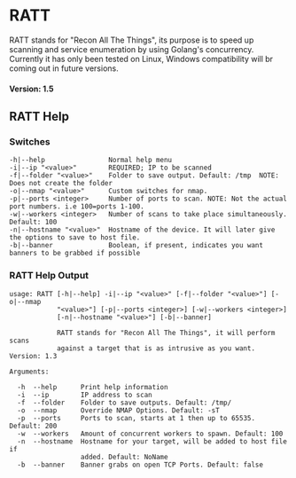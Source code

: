 # RATT

RATT stands for "Recon All The Things", its purpose is to speed up scanning and service enumeration by using Golang's concurrency.  Currently it has only been tested on Linux, Windows compatibility will br coming out in future versions.

#### Version: 1.5

## RATT Help

### Switches

```
-h|--help                Normal help menu
-i|--ip "<value>"        REQUIRED; IP to be scanned
-f|--folder "<value>"    Folder to save output. Default: /tmp  NOTE: Does not create the folder
-o|--nmap "<value>"      Custom switches for nmap.
-p|--ports <integer>     Number of ports to scan. NOTE: Not the actual port numbers. i.e 100=ports 1-100.
-w|--workers <integer>   Number of scans to take place simultaneously. Default: 100
-n|--hostname "<value>"  Hostname of the device. It will later give the options to save to host file.
-b|--banner              Boolean, if present, indicates you want banners to be grabbed if possible
```

### RATT Help Output

```
usage: RATT [-h|--help] -i|--ip "<value>" [-f|--folder "<value>"] [-o|--nmap
            "<value>"] [-p|--ports <integer>] [-w|--workers <integer>]
            [-n|--hostname "<value>"] [-b|--banner]

            RATT stands for "Recon All The Things", it will perform scans
            against a target that is as intrusive as you want. Version: 1.3

Arguments:

  -h  --help      Print help information
  -i  --ip        IP address to scan
  -f  --folder    Folder to save outputs. Default: /tmp/
  -o  --nmap      Override NMAP Options. Default: -sT
  -p  --ports     Ports to scan, starts at 1 then up to 65535. Default: 200
  -w  --workers   Amount of concurrent workers to spawn. Default: 100
  -n  --hostname  Hostname for your target, will be added to host file if
                  added. Default: NoName
  -b  --banner    Banner grabs on open TCP Ports. Default: false

```

